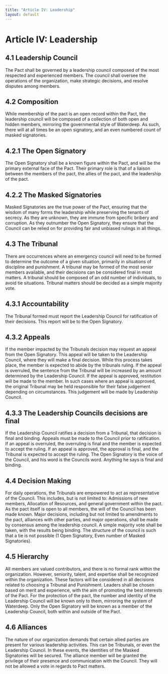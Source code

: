 ```yaml
---
title: "Article IV: Leadership"
layout: default
---
```

# Article IV: Leadership

## 4.1 Leadership Council

The Pact shall be governed by a leadership council composed of the most respected and experienced members. The council shall oversee the operations of the organization, make strategic decisions, and resolve disputes among members.

## 4.2 Composition

While membership of the pact is an open record within the Pact, the leadership council will be composed of a collection of both open and hidden members, mirroring the governmental style of Waterdeep. As such, there will at all times be an open signatory, and an even numbered count of masked signatories.

## 4.2.1 The Open Signatory

The Open Signatory shall be a known figure within the Pact, and will be the primary external face of the Pact. Their primary role is that of a liaison between the members of the pact, the allies of the pact, and the leadership of the pact.

## 4.2.2 The Masked Signatories

Masked Signatories are the true power of the Pact, ensuring that the wisdom of many forms the leadership while preserving the tenants of secrecy. As they are unknown, they are immune from specific bribery and corruption. As they outnumber the Open Signatory, they ensure that the Council can be relied on for providing fair and unbiased rulings in all things.

## 4.3 The Tribunal

There are occurrences where an emergency council will need to be formed to determine the outcome of a given situation, primarily in situations of discipline and punishment. A tribunal may be formed of the most senior members available, and their decisions can be considered final in most matters. A tribunal should be composed of an odd number of individuals, to avoid tie situations. Tribunal matters should be decided as a simple majority vote.

## 4.3.1 Accountability

The Tribunal formed must report the Leadership Council for ratification of their decisions. This report will be to the Open Signatory.

## 4.3.2 Appeals

If the member impacted by the Tribunals decision may request an appeal from the Open Signatory. This appeal will be taken to the Leadership Council, where they will make a final decision. While this process takes place, the member is expected to abide by the tribunals ruling. If the appeal is overruled, the sentence from the Tribunal will be increased by an amount determined by the Leadership Council. If the appeal is approved, restitution will be made to the member. In such cases where an appeal is approved, the original Tribunal may be held responsible for their false judgement depending on circumstances. This judgement will be made by Leadership Council.

## 4.3.3 The Leadership Councils decisions are final

If the Leadership Council ratifies a decision from a Tribunal, that decision is final and binding. Appeals must be made to the Council prior to ratification. If an appeal is overruled, the overruling is final and the member is expected to accept the ruling. If an appeal is approved, the approval is final, and the Tribunal is expected to accept the ruling. The Open Signatory is the voice of the Council, and his word is the Councils word. Anything he says is final and binding.

## 4.4 Decision Making

For daily operations, the Tribunals are empowered to act as representative of the Council. This includes, but is not limited to: Admissions of new members, Allocation of Resources, and general government within the pact. As the pact itself is open to all members, the will of the Council has been made known. Major decisions, including but not limited to amendments to the pact, alliances with other parties, and major operations, shall be made by consensus among the leadership council. A simple majority vote shall be taken, with the results being binding. The structure of the council is such that a tie is not possible (1 Open Signatory, Even number of Masked Signatories).

## 4.5 Hierarchy

All members are valued contributors, and there is no formal rank within the organization. However, seniority, talent, and expertise shall be recognized within the organization. These factors will be considered in all decisions related to choosing a Tribunal and Punishment. Leaders shall be chosen based on merit and experience, with the aim of promoting the best interests of the Pact. For the protection of the pact, the number and identity of the Leadership Council will be known only to them, mirroring the system of Waterdeep. Only the Open Signatory will be known as a member of the Leadership Council, both within and outside of the Pact.

## 4.6 Alliances

The nature of our organization demands that certain allied parties are present for various leadership activities. This can be Tribunals, or even the Leadership Council. In these events, the identities of the Masked Signatories will be secured. The alliance member will be granted the privilege of their presence and communication with the Council. They will not be allowed a vote in regards to Pact matters.
